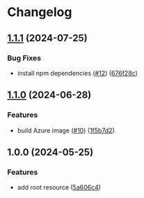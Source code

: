 # Changelog

## [1.1.1](https://github.com/altcatalin/fastify-hello-world/compare/v1.1.0...v1.1.1) (2024-07-25)


### Bug Fixes

* install npm dependencies ([#12](https://github.com/altcatalin/fastify-hello-world/issues/12)) ([676f28c](https://github.com/altcatalin/fastify-hello-world/commit/676f28c1d1492d115b18eebec083b15bb8214122))

## [1.1.0](https://github.com/altcatalin/fastify-hello-world/compare/v1.0.0...v1.1.0) (2024-06-28)


### Features

* build Azure image ([#10](https://github.com/altcatalin/fastify-hello-world/issues/10)) ([1f5b7d2](https://github.com/altcatalin/fastify-hello-world/commit/1f5b7d237a388bdcce60e20130c3de1c860964ca))

## 1.0.0 (2024-05-25)


### Features

* add root resource ([5a606c4](https://github.com/altcatalin/fastify-hello-world/commit/5a606c44b3c0c9bce3fc209fc15d9e3e97443a9e))
